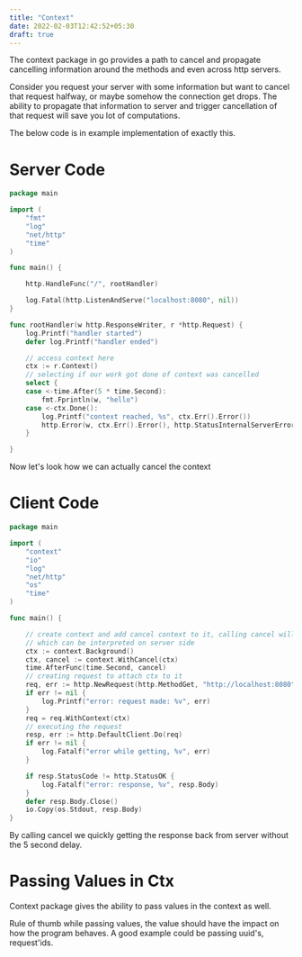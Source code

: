 ```yaml
---
title: "Context"
date: 2022-02-03T12:42:52+05:30
draft: true
---
```


The context package in go provides a path to cancel and propagate cancelling information around the methods and even across http servers.

Consider you request your server with some information but want to cancel that request halfway, or maybe somehow the connection get drops. The ability to propagate that information to server and trigger cancellation of that request will save you lot of computations.

The below code is in example implementation of exactly this.

# Server Code

``` go
package main

import (
	"fmt"
	"log"
	"net/http"
	"time"
)

func main() {

	http.HandleFunc("/", rootHandler)

	log.Fatal(http.ListenAndServe("localhost:8080", nil))
}

func rootHandler(w http.ResponseWriter, r *http.Request) {
	log.Printf("handler started")
	defer log.Printf("handler ended")

	// access context here
	ctx := r.Context()
	// selecting if our work got done of context was cancelled
	select {
	case <-time.After(5 * time.Second):
		fmt.Fprintln(w, "hello")
	case <-ctx.Done():
		log.Printf("context reached, %s", ctx.Err().Error())
		http.Error(w, ctx.Err().Error(), http.StatusInternalServerError)
	}

}
```

Now let's look how we can actually cancel the context

# Client Code
``` go
package main

import (
	"context"
	"io"
	"log"
	"net/http"
	"os"
	"time"
)

func main() {

    // create context and add cancel context to it, calling cancel will trigger ctx
	// which can be interpreted on server side
	ctx := context.Background()
	ctx, cancel := context.WithCancel(ctx)
    time.AfterFunc(time.Second, cancel)
    // creating request to attach ctx to it
	req, err := http.NewRequest(http.MethodGet, "http://localhost:8080", nil)
	if err != nil {
		log.Printf("error: request made: %v", err)
	}
	req = req.WithContext(ctx)
	// executing the request
    resp, err := http.DefaultClient.Do(req)
	if err != nil {
		log.Fatalf("error while getting, %v", err)
	}

	if resp.StatusCode != http.StatusOK {
		log.Fatalf("error: response, %v", resp.Body)
	}
	defer resp.Body.Close()
	io.Copy(os.Stdout, resp.Body)
}
```

By calling cancel we quickly getting the response back from server without the 5 second delay.


# Passing Values in Ctx

Context package gives the ability to pass values in the context as well.

Rule of thumb while passing values, the value should have the impact on how the program behaves. A good example could be passing uuid's, request'ids.
